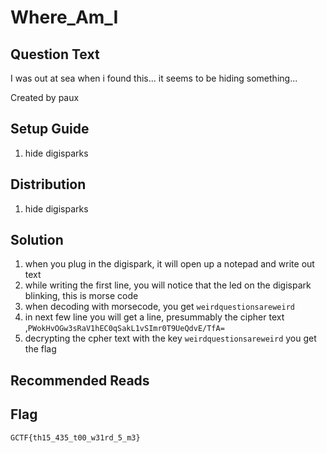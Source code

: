 # Where_Am_I

## Question Text

I was out at sea when i found this... it seems to be hiding something...

Created by paux

## Setup Guide
1. hide digisparks

## Distribution
1. hide digisparks

## Solution
1.	when you plug in the digispark, it will open up a notepad and write out text
2.	while writing the first line, you will notice that the led on the digispark blinking, this is morse code
3.	when decoding with morsecode, you get `weirdquestionsareweird` 
4.	in next few line you will get a line, presummably the cipher text ,`PWokHvOGw3sRaV1hEC0qSakL1vSImr0T9UeQdvE/TfA=`
5.	decrypting the cpher text with the key `weirdquestionsareweird` you get the flag

## Recommended Reads

## Flag
`GCTF{th15_435_t00_w31rd_5_m3}`
